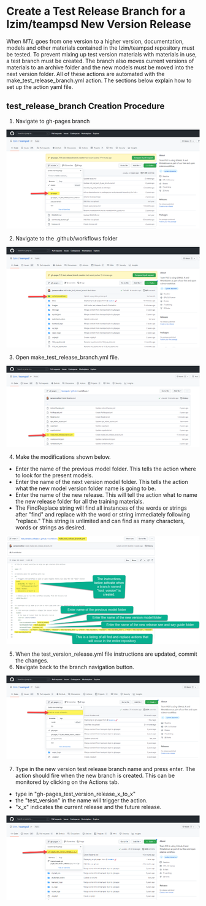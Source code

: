 # Create a Test Release Branch for a lzim/teampsd New Version Release

When _MTL_ goes from one version to a higher version, documentation, models and other materials contained in the lzim/teampsd repository must be tested. To prevent mixing up test version materials with materials in use, a test branch must be created.  The branch also moves current versions of materials to an archive folder and the
new models must be moved into the next version folder. All of these actions are automated with the make_test_release_branch.yml action. The sections below explain how to set up the action yaml file.

## test_release_branch Creation Procedure

1. Navigate to gh-pages branch

<img src = "https://github.com/lzim/teampsd/blob/gh-pages/images/nav_gh-pages.png?raw=true">

2. Navigate to the .github/workflows folder

<img src = "https://github.com/lzim/teampsd/blob/gh-pages/images/nav_github_workflows.png?raw=true">

3. Open make_test_release_branch.yml file.

<img src = "https://github.com/lzim/teampsd/blob/gh-pages/images/open_make_test_release_branch_yaml.png?raw=true">

4. Make the modifications shown below.
  - Enter the name of the previous model folder. This tells the action where to look for the present models.
  - Enter the name of the next version model folder. This tells the action what the new model version folder name is going to be.
  - Enter the name of the new release.  This will tell the action what to name the new release folder for all the training materials.
  - The FindReplace string will find all instances of the words or strings after "find" and replace with the word or string immediately following "replace."  This string is unlimited and can find as many characters, words or strings as desired.

<img src = "https://github.com/lzim/teampsd/blob/gh-pages/images/make_test_release_branch.png?raw=true">

5. When the test_version_release.yml file instructions are updated, commit the changes.
6. Navigate back to the branch navigation button.

<img src = "https://github.com/lzim/teampsd/blob/gh-pages/images/nav_find_create_branch.png?raw=true">

7. Type in the new version test release branch name and press enter. The action should fire when the new branch is created. This can be monitored by clicking on the Actions tab.
- type in "gh-pages_test_version_release_x_to_x"
- the "test_version" in the name will trigger the action.
- "x_x" indicates the current release and the future release.

<img src = "https://github.com/lzim/teampsd/blob/gh-pages/images/enter_test_version_release_branch_name.png?raw=true">
